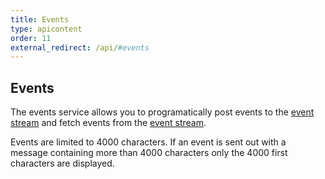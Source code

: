 ```yaml
---
title: Events
type: apicontent
order: 11
external_redirect: /api/#events
---
```


## Events

The events service allows you to programatically post events to the [event stream](/graphing/event_stream) and fetch events from the [event stream](/graphing/event_stream).

Events are limited to 4000 characters. If an event is sent out with a message containing more than 4000 characters only the 4000 first characters are displayed.
